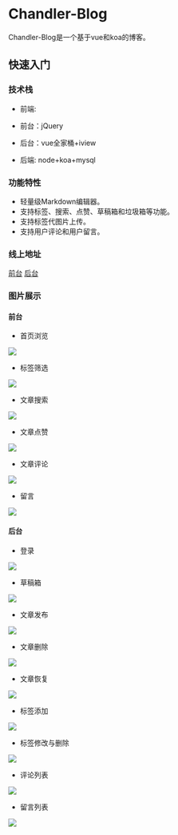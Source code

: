 # Chandler-Blog
Chandler-Blog是一个基于vue和koa的博客。

## 快速入门
### 技术栈

* 前端:
* 前台：jQuery
* 后台：vue全家桶+iview

* 后端: node+koa+mysql

### 功能特性
* 轻量级Markdown编辑器。
* 支持标签、搜索、点赞、草稿箱和垃圾箱等功能。
* 支持标签代图片上传。
* 支持用户评论和用户留言。

### 线上地址
[前台](https://blog.caodj.cn)
[后台](https://blog.caodj.cn/admin#/)

### 图片展示
#### 前台

* 首页浏览

![](https://user-gold-cdn.xitu.io/2019/5/13/16aaf5dcd882eccd?w=900&h=442&f=gif&s=3029482)
* 标签筛选

![](https://user-gold-cdn.xitu.io/2019/5/13/16aaf5e16ebd4125?w=900&h=437&f=gif&s=4175802)
* 文章搜索

![](https://user-gold-cdn.xitu.io/2019/5/13/16aaf667f3d8ea48?w=850&h=413&f=gif&s=2733176)
* 文章点赞

![](https://user-gold-cdn.xitu.io/2019/5/13/16aaf6485c9266be?w=850&h=414&f=gif&s=4606322)
* 文章评论

![](https://user-gold-cdn.xitu.io/2019/5/13/16aaf673db097d7c?w=850&h=413&f=gif&s=4072547)
* 留言

![](https://user-gold-cdn.xitu.io/2019/5/13/16aaf67a4c76c6fa?w=850&h=406&f=gif&s=3911041)

#### 后台
* 登录

![](https://user-gold-cdn.xitu.io/2019/5/13/16aaf8a9fb09715f?w=850&h=413&f=gif&s=670048)
* 草稿箱

![](https://user-gold-cdn.xitu.io/2019/5/13/16aaf8ad0cad6c30?w=850&h=416&f=gif&s=1109046)
* 文章发布

![](https://user-gold-cdn.xitu.io/2019/5/13/16aaf8b193467f58?w=850&h=413&f=gif&s=1171316)
* 文章删除

![](https://user-gold-cdn.xitu.io/2019/5/13/16aaf9c255789846?w=1914&h=896&f=gif&s=1267324)
* 文章恢复

![](https://user-gold-cdn.xitu.io/2019/5/13/16aaf9cb279c538f?w=1914&h=896&f=gif&s=1022148)
* 标签添加

![](https://user-gold-cdn.xitu.io/2019/5/13/16aaf9d249abe253?w=1918&h=896&f=gif&s=916141)
* 标签修改与删除

![](https://user-gold-cdn.xitu.io/2019/5/13/16aaf9d86bf29d16?w=1918&h=896&f=gif&s=1612232)
* 评论列表

![](https://user-gold-cdn.xitu.io/2019/5/13/16aaf9e064494a5f?w=1918&h=896&f=gif&s=1990592)
* 留言列表

![](https://user-gold-cdn.xitu.io/2019/5/13/16aaf9e56b68d9cf?w=1918&h=896&f=gif&s=1605871)
